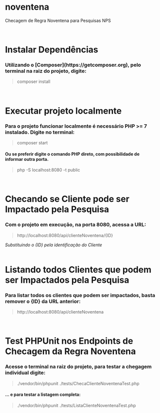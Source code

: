 # noventena
Checagem de Regra Noventena para Pesquisas NPS

<br />

# Instalar Dependências
<h3>Utilizando o [Composer](https://getcomposer.org), pelo terminal na raiz do projeto, digite:</h3>
<blockquote>composer install</blockquote>

<br />

# Executar projeto localmente
<h3>Para o projeto funcionar localmente é necessário PHP >= 7 instalado. Digite no terminal:</h3>
<blockquote>composer start</blockquote>
<h4>Ou se preferir digite o comando PHP direto, com possibilidade de informar outra porta.</h4>
<blockquote>php -S localhost:8080 -t public</blockquote>

<br />

# Checando se Cliente pode ser Impactado pela Pesquisa
<h3>Com o projeto em execução, na porta 8080, acessa a URL:</h3>
<blockquote>http://localhost:8080/api/clienteNoventena/{ID}</blockquote>
<i>Substituindo o {ID} pela identificação do Cliente</i>

<br />
<br />

# Listando todos Clientes que podem ser Impactados pela Pesquisa
<h3>Para listar todos os clientes que podem ser impactados, basta remover o {ID} da URL anterior:</h3>
<blockquote>http://localhost:8080/api/clienteNoventena</blockquote>

<br />

# Test PHPUnit nos Endpoints de Checagem da Regra Noventena
<h3>Acesse o terminal na raiz do projeto, para testar a chegagem individual digite:</h3>
<blockquote>./vendor/bin/phpunit ./tests/ChecaClienteNoventenaTest.php</blockquote>
<h4>... e para testar a listagem completa:</h4>
<blockquote>./vendor/bin/phpunit ./tests/ListaClienteNoventenaTest.php</blockquote>


